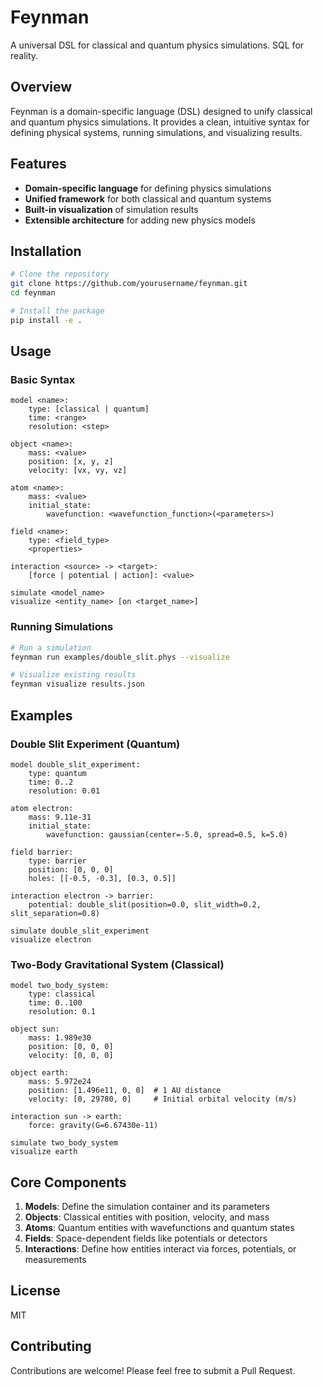 # Feynman

A universal DSL for classical and quantum physics simulations. SQL for reality.

## Overview

Feynman is a domain-specific language (DSL) designed to unify classical and quantum physics simulations. It provides a clean, intuitive syntax for defining physical systems, running simulations, and visualizing results.

## Features

- **Domain-specific language** for defining physics simulations
- **Unified framework** for both classical and quantum systems
- **Built-in visualization** of simulation results
- **Extensible architecture** for adding new physics models

## Installation

```bash
# Clone the repository
git clone https://github.com/yourusername/feynman.git
cd feynman

# Install the package
pip install -e .
```

## Usage

### Basic Syntax

```physica
model <name>:
    type: [classical | quantum]
    time: <range>
    resolution: <step>

object <name>:
    mass: <value>
    position: [x, y, z]
    velocity: [vx, vy, vz]

atom <name>:
    mass: <value>
    initial_state:
        wavefunction: <wavefunction_function>(<parameters>)

field <name>:
    type: <field_type>
    <properties>

interaction <source> -> <target>:
    [force | potential | action]: <value>

simulate <model_name>
visualize <entity_name> [on <target_name>]
```

### Running Simulations

```bash
# Run a simulation
feynman run examples/double_slit.phys --visualize

# Visualize existing results
feynman visualize results.json
```

## Examples

### Double Slit Experiment (Quantum)

```physica
model double_slit_experiment:
    type: quantum
    time: 0..2
    resolution: 0.01

atom electron:
    mass: 9.11e-31
    initial_state:
        wavefunction: gaussian(center=-5.0, spread=0.5, k=5.0)

field barrier:
    type: barrier
    position: [0, 0, 0]
    holes: [[-0.5, -0.3], [0.3, 0.5]]

interaction electron -> barrier:
    potential: double_slit(position=0.0, slit_width=0.2, slit_separation=0.8)

simulate double_slit_experiment
visualize electron
```

### Two-Body Gravitational System (Classical)

```physica
model two_body_system:
    type: classical
    time: 0..100
    resolution: 0.1

object sun:
    mass: 1.989e30
    position: [0, 0, 0]
    velocity: [0, 0, 0]

object earth:
    mass: 5.972e24
    position: [1.496e11, 0, 0]  # 1 AU distance
    velocity: [0, 29780, 0]     # Initial orbital velocity (m/s)

interaction sun -> earth:
    force: gravity(G=6.67430e-11)

simulate two_body_system
visualize earth
```

## Core Components

1. **Models**: Define the simulation container and its parameters
2. **Objects**: Classical entities with position, velocity, and mass
3. **Atoms**: Quantum entities with wavefunctions and quantum states
4. **Fields**: Space-dependent fields like potentials or detectors
5. **Interactions**: Define how entities interact via forces, potentials, or measurements

## License

MIT

## Contributing

Contributions are welcome! Please feel free to submit a Pull Request. 